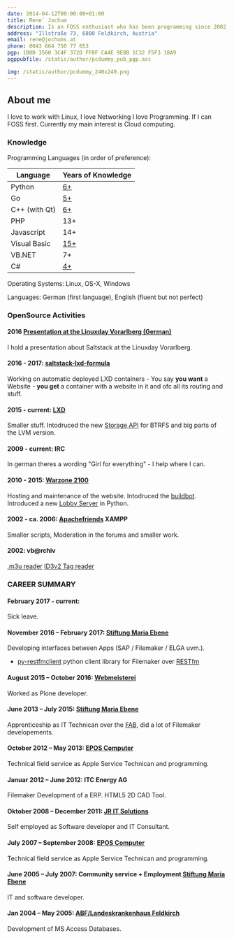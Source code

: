 ```yaml
---
date: 2014-04-12T00:00:00+01:00
title: Rene´ Jochum
description: Is an FOSS enthusiast who has been programming since 2002, currently he loves to develop in Python and Go.
address: "Illstraße 73, 6800 Feldkirch, Austria"
email: rene@jochums.at
phone: 0043 664 750 77 653
pgp: 1B0D 3560 3C4F 372D FF0F CA4E 9E8B 1C32 F5F3 18A9
pgppubfile: /static/author/pcdummy_pub_pgp.asc

img: /static/author/pcdummy_240x240.png
---
```

## About me

I love to work with Linux, I love Networking I love Programming. If I can FOSS first. Currently my main interest is Cloud computing.

### Knowledge

Programming Languages (in order of preference):

Language      | Years of Knowledge
--------------|-------------------------------------------------------------------------
Python        |      [6+](https://github.com/pcdummy/socketrpc)
Go            |      [5+](https://github.com/pcdummy/golxml)
C++ (with Qt) |      [6+](https://github.com/pcdummy/Warzone-QML-Frontend)
PHP           |      13+
Javascript    |      14+
Visual Basic  |      [15+](http://www.vbarchiv.net/tipps/details.php?id=680)
VB.NET        |      7+
C#            |      [4+](https://github.com/pcdummy/SharpFlame)

Operating Systems: Linux, OS-X, Windows

Languages: German (first language), English (fluent but not perfect)

### OpenSource Activities

#### 2016 [Presentation at the Linuxday Vorarlberg (German)](https://www.youtube.com/watch?v=0WIyYOsSvQw)
I hold a presentation about Saltstack at the Linuxday Vorarlberg. 

#### 2016 - 2017: [saltstack-lxd-formula](https://github.com/pcdummy/saltstack-lxd-formula)
Working on automatic deployed LXD containers - You say **you want** a Website - **you get** a container with a website in it and ofc all its routing and stuff.

#### 2015 - current: [LXD](https://linuxcontainers.org/lxd/)
Smaller stuff.
Intodruced the new [Storage API](https://github.com/lxc/lxd/commits?author=pcdummy) for BTRFS and big parts of the LVM version.

#### 2009 - current: IRC
In german theres a wording "Girl for everything" - I help where I can.

#### 2010 - 2015: [Warzone 2100](http://www.wz2100.net/)
Hosting and maintenance of the website.
Intodruced the [buildbot](http://buildbot.wz2100.net/).
Introduced a new [Lobby Server](https://github.com/pcdummy/wzlobbyserver-ng) in Python.

#### 2002 - ca. 2006: [Apachefriends](https://www.apachefriends.org) XAMPP
Smaller scripts, Moderation in the forums and smaller work.

#### 2002: vb@rchiv
[.m3u reader](http://www.vbarchiv.net/tipps/details.php?id=680)
[ID3v2 Tag reader](http://www.vbarchiv.net/tipps/details.php?id=676)

### CAREER SUMMARY

#### February 2017 - current: 
Sick leave.

#### November 2016 – February 2017: [Stiftung Maria Ebene](http://mariaebene.at)
Developing interfaces between Apps (SAP / Filemaker / ELGA uvm.).

- [py-restfmclient](https://github.com/pcdummy/py-restfmclient) python client library for Filemaker over [RESTfm](http://restfm.com)

#### August 2015 – October 2016: [Webmeisterei](https://webmeisterei.com)
Worked as Plone developer.

#### June 2013 – July 2015: [Stiftung Maria Ebene](http://mariaebene.at)
Apprenticeship as IT Technican over the [FAB](http://www.fab.at), did a lot of Filemaker developements.

#### October 2012 – May 2013: [EPOS Computer](https://www.eposcomputer.com/)
Technical field service as Apple Service Technican and programming.

#### Januar 2012 – June 2012: ITC Energy AG
Filemaker Development of a ERP.
HTML5 2D CAD Tool.

#### Oktober 2008 – December 2011: [JR IT Solutions](http://jrit.at)
Self employed as Software developer and IT Consultant.

#### July 2007 – September 2008: [EPOS Computer](https://www.eposcomputer.com/)
Technical field service as Apple Service Technican and programming.

#### June 2005 – July 2007: Community service + Employment [Stiftung Maria Ebene](http://mariaebene.at)
IT and software developer.

#### Jan 2004 – May 2005: [ABF/Landeskrankenhaus Feldkirch](http://www.lkhf.at/)
Development of MS Access Databases.
